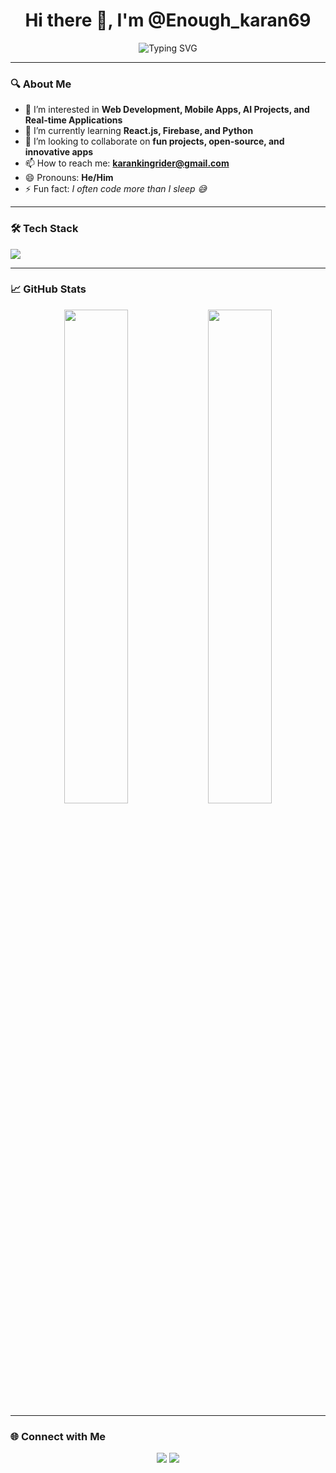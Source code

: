 <h1 align="center">Hi there 👋, I'm @Enough_karan69</h1>
<p align="center">
  <img src="https://readme-typing-svg.demolab.com?font=Fira+Code&weight=500&size=24&pause=1000&color=F75C7E&center=true&width=435&lines=Passionate+Developer+%F0%9F%92%BB;Lifelong+Learner+%F0%9F%93%9A;Always+Building+Something+Cool+%F0%9F%92%A1" alt="Typing SVG" />
</p>

---

### 🔍 About Me

- 👀 I’m interested in **Web Development, Mobile Apps, AI Projects, and Real-time Applications**
- 🌱 I’m currently learning **React.js, Firebase, and Python**
- 💞️ I’m looking to collaborate on **fun projects, open-source, and innovative apps**
- 📫 How to reach me: **karankingrider@gmail.com** 
- 😄 Pronouns: **He/Him**
- ⚡ Fun fact: *I often code more than I sleep 😅*

---

### 🛠️ Tech Stack

<p>
  <img src="https://skillicons.dev/icons?i=html,css,js,react,firebase,androidstudio,python,git,github,vscode" />
</p>

---

### 📈 GitHub Stats

<p align="center">
  <img src="https://github-readme-stats.vercel.app/api?username=Enoughkaran69&show_icons=true&theme=radical" width="45%" />
  <img src="https://github-readme-streak-stats.herokuapp.com/?user=Enoughkaran69&theme=radical" width="45%" />
</p>

---

### 🌐 Connect with Me

<p align="center">
  <a href="mailto:karankingrider@gmail.com"><img src="https://img.shields.io/badge/email-%23EA4335.svg?&style=for-the-badge&logo=gmail&logoColor=white"/></a>
  <a href="https://github.com/Enoughkaran69"><img src="https://img.shields.io/badge/GitHub-000?style=for-the-badge&logo=github&logoColor=white"/></a>
</p>

<!---
Enoughkaran69/Enoughkaran69 is a ✨ special ✨ repository because its `README.md` (this file) appears on your GitHub profile.
You can click the Preview link to take a look at your changes.
--->
